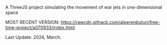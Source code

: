 A ThreeJS project simulating the movement of war jets in one-dimensional space

MOST RECENT VERSION: https://rawcdn.githack.com/alperenbutun/free-time-project/a070933/index.html

Last Update: 2024, March.

